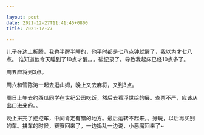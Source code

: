 ```yaml
---

layout: post
date: 2021-12-27T11:41:45+0800
title: 2021-12-27

---
```


儿子在边上折腾，我也半醒半睡的，他平时都是七八点钟就醒了，我以为才七八点。 谁知道他今天睡到了10点才醒。。。破记录了。导致我起床已经10点多了。

周五麻将到3点。

周六和管陈涛一起去逛山姆，晚上又去麻将，又到3点。

周日上午去约西瓜同学在世纪公园吃饭，然后去看浮世绘的展。查票不严，应该从出口进来的。。

晚上拼完了挖挖车，中间肯定有错的地方。最后运转不起来。。好玩，以后再买别的车。拼车的时候，赛赛回来了，一边捣乱一边说，小恶魔回来了~
